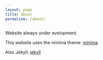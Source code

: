 ```yaml
---
layout: page
title: About
permalink: /about/
---
```

Website always under evelopment.

This website uses the minima theme:
[minima](https://github.com/jekyll/minima)

Also Jekyll:
[jekyll](https://github.com/jekyll/jekyll)


